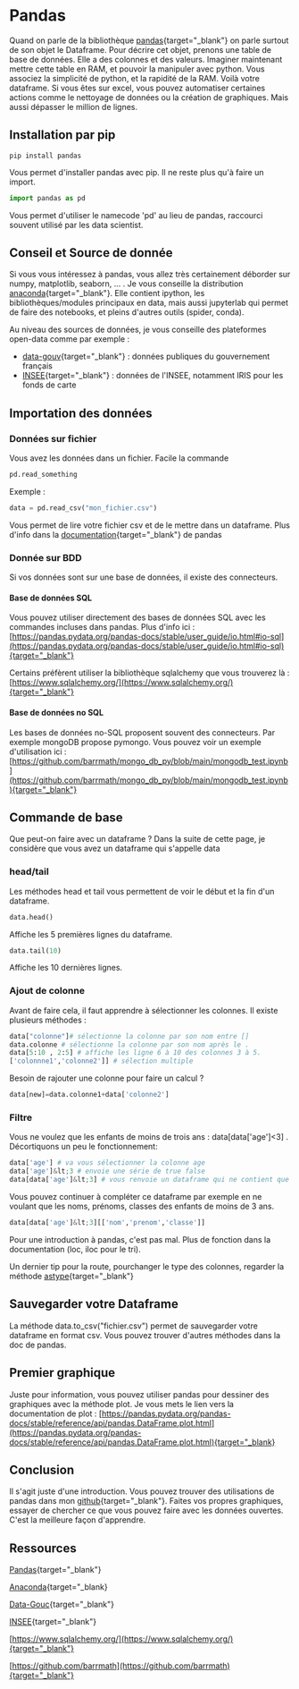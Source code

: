 # Pandas

Quand on parle de la bibliothèque [pandas](https://pandas.pydata.org/){target="_blank"} on parle surtout de son objet le Dataframe. 
Pour décrire cet objet, prenons une table de base de données. Elle a des colonnes et des valeurs.
Imaginer maintenant mettre cette table en RAM, et pouvoir la manipuler avec python. 
Vous associez la simplicité de python, et la rapidité de la RAM. Voilà votre dataframe.
Si vous êtes sur excel, vous pouvez automatiser certaines actions comme le nettoyage de données ou la création de graphiques.
Mais aussi dépasser le million de lignes. 

## Installation par pip

```shell
pip install pandas
```

Vous permet d'installer pandas avec pip. Il ne reste plus qu'à faire un import.    

```python
import pandas as pd
```

Vous permet d'utiliser le namecode 'pd' au lieu de pandas, raccourci souvent utilisé par les data scientist.

## Conseil et Source de donnée

Si vous vous intéressez à pandas, vous allez très certainement déborder sur numpy, matplotlib, seaborn, ... . Je vous 
conseille la distribution [anaconda](https://www.anaconda.com/download){target="_blank"}. 
Elle contient ipython, les bibliothèques/modules principaux en data, 
mais aussi jupyterlab qui permet de faire des notebooks, et pleins d'autres outils (spider, conda). 

Au niveau des sources de données, je vous conseille des plateformes open-data comme par exemple :

- [data-gouv](https://www.data.gouv.fr/fr/){target="_blank"} : données publiques du gouvernement français
- [INSEE](https://www.insee.fr/fr/information/2410988){target="_blank"} : données de l'INSEE, notamment IRIS pour les fonds de carte

## Importation des données

### Données sur fichier

Vous avez les données dans un fichier. Facile la commande

```python
pd.read_something
```

Exemple :

```python
data = pd.read_csv("mon_fichier.csv")
```

Vous permet de lire votre fichier csv et de le mettre dans un dataframe. Plus d'info dans la 
[documentation](https://pandas.pydata.org/docs/reference/api/pandas.read_csv.html){target="_blank"} de pandas

### Donnée sur BDD

Si vos données sont sur une base de données, il existe des connecteurs.

#### Base de données SQL

Vous pouvez utiliser directement des bases de données SQL avec les commandes incluses dans pandas.
Plus d'info ici : 
[https://pandas.pydata.org/pandas-docs/stable/user_guide/io.html#io-sql](https://pandas.pydata.org/pandas-docs/stable/user_guide/io.html#io-sql){target="_blank"}

Certains préfèrent utiliser la bibliothèque sqlalchemy que vous trouverez là :
[https://www.sqlalchemy.org/](https://www.sqlalchemy.org/){target="_blank"}

#### Base de données no SQL

Les bases de données no-SQL proposent souvent des connecteurs. Par exemple mongoDB propose pymongo.
Vous pouvez voir un exemple d'utilisation ici :
[https://github.com/barrmath/mongo_db_py/blob/main/mongodb_test.ipynb](https://github.com/barrmath/mongo_db_py/blob/main/mongodb_test.ipynb){target="_blank"}

## Commande de base

Que peut-on faire avec un dataframe ? Dans la suite de cette page, je considère que vous avez un dataframe qui s'appelle data

### head/tail

Les méthodes head et tail vous permettent de voir le début et la fin d'un dataframe.

```python
data.head()
```

Affiche les 5 premières lignes du dataframe.

```python
data.tail(10)
```

Affiche les 10 dernières lignes.

### Ajout de colonne

Avant de faire cela, il faut apprendre à sélectionner les colonnes. Il existe plusieurs méthodes :

```python
data["colonne"]# sélectionne la colonne par son nom entre []
data.colonne # sélectionne la colonne par son nom après le .
data[5:10 , 2:5] # affiche les ligne 6 à 10 des colonnes 3 à 5. 
['colonnne1','colonne2']] # sélection multiple
```

Besoin de rajouter une colonne pour faire un calcul ?

```python
data[new]=data.colonne1+data['colonne2']
```

### Filtre

Vous ne voulez que les enfants de moins de trois ans : data[data['age']&lt;3] . 
Décortiquons un peu le fonctionnement:

```python
data['age'] # va vous sélectionner la colonne age
data['age']&lt;3 # envoie une série de true false
data[data['age']&lt;3] # vous renvoie un dataframe qui ne contient que les enfants de moins de 3 ans
```

Vous pouvez continuer à compléter ce dataframe par exemple en ne voulant que les noms, prénoms, classes des enfants de moins de 3 ans.

```python
data[data['age']&lt;3][['nom','prenom','classe']]
```

Pour une introduction à pandas, c'est pas mal. Plus de fonction dans la documentation (loc, iloc pour le tri).

Un dernier tip pour la route, pourchanger le type des colonnes, regarder la méthode 
[astype](https://pandas.pydata.org/pandas-docs/stable/reference/api/pandas.DataFrame.astype.html){target="_blank"}

## Sauvegarder votre Dataframe

La méthode data.to_csv("fichier.csv") permet de sauvegarder votre dataframe en format csv. Vous pouvez trouver d'autres méthodes dans la doc de pandas.

## Premier graphique

Juste pour information, vous pouvez utiliser pandas pour dessiner des graphiques avec la méthode plot.
Je vous mets le lien vers la documentation de plot : 
[https://pandas.pydata.org/pandas-docs/stable/reference/api/pandas.DataFrame.plot.html](https://pandas.pydata.org/pandas-docs/stable/reference/api/pandas.DataFrame.plot.html){target="_blank}

## Conclusion

Il s'agit juste d'une introduction. Vous pouvez trouver des utilisations de pandas dans mon
[github](https://github.com/barrmath){target="_blank"}.
Faites vos propres graphiques, essayer de chercher ce que vous pouvez faire avec les données ouvertes. C'est la meilleure façon d'apprendre. 

## Ressources

[Pandas](https://pandas.pydata.org/){target="_blank"}

[Anaconda](https://www.anaconda.com/download){target="_blank}

[Data-Gouc](https://www.data.gouv.fr/fr/){target="_blank"}

[INSEE](https://www.insee.fr/fr/information/2410988){target="_blank"}

[https://www.sqlalchemy.org/](https://www.sqlalchemy.org/){target="_blank"}

[https://github.com/barrmath](https://github.com/barrmath){target="_blank"}

